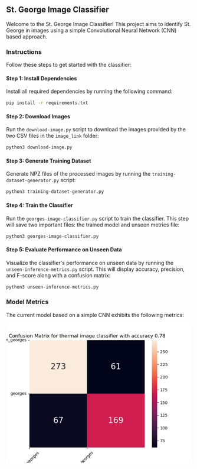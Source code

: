 ## St. George Image Classifier

Welcome to the St. George Image Classifier! This project aims to identify St. George in images using a simple Convolutional Neural Network (CNN) based approach.

### Instructions

Follow these steps to get started with the classifier:

#### Step 1: Install Dependencies

Install all required dependencies by running the following command:

```bash
pip install -r requirements.txt
```

#### Step 2: Download Images

Run the `download-image.py` script to download the images provided by the two CSV files in the `image_link` folder:

```bash
python3 download-image.py
```

#### Step 3: Generate Training Dataset

Generate NPZ files of the processed images by running the `training-dataset-generator.py` script:

```bash
python3 training-dataset-generator.py
```

#### Step 4: Train the Classifier

Run the `georges-image-classifier.py` script to train the classifier. This step will save two important files: the trained model and unseen metrics file:

```bash
python3 georges-image-classifier.py
```

#### Step 5: Evaluate Performance on Unseen Data

Visualize the classifier's performance on unseen data by running the `unseen-inference-metrics.py` script. This will display accuracy, precision, and F-score along with a confusion matrix:

```bash
python3 unseen-inference-metrics.py
```

### Model Metrics

The current model based on a simple CNN exhibits the following metrics:

<img align="center" src="https://github.com/debjyotiC/starinco-test/blob/main/images/confusion_matrix.png" width="580">

